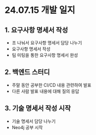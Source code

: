 # 24.07.15 개발 일지
## 1. 요구사항 명세서 작성
- 조 나눠서 요구사항 명세서 담당 나누기
- 요구사항 명세서 작성
- 팀 미팅을 통한 요구사항 명세서 완성
## 2. 백엔드 스터디
- 주말 동안 공부한 CI/CD 내용 관련하여 발표
- 다른 사람 발표 내용에 대해 질의 응답
## 3. 기술 명세서 작성 시작
- 기술 명세서 담당 나누기
- Neo4j 공부 시작
